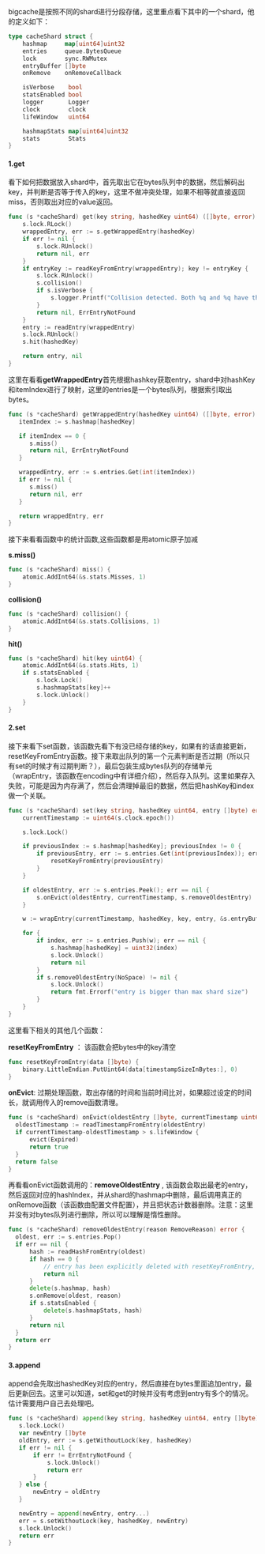 bigcache是按照不同的shard进行分段存储，这里重点看下其中的一个shard，他的定义如下：

```go
type cacheShard struct {
	hashmap     map[uint64]uint32
	entries     queue.BytesQueue
	lock        sync.RWMutex
	entryBuffer []byte
	onRemove    onRemoveCallback

	isVerbose    bool
	statsEnabled bool
	logger       Logger
	clock        clock
	lifeWindow   uint64

	hashmapStats map[uint64]uint32
	stats        Stats
}
```



#### 1.get

看下如何把数据放入shard中，首先取出它在bytes队列中的数据，然后解码出key，并判断是否等于传入的key，这里不做冲突处理，如果不相等就直接返回miss，否则取出对应的value返回。

```go
func (s *cacheShard) get(key string, hashedKey uint64) ([]byte, error) {
	s.lock.RLock()
	wrappedEntry, err := s.getWrappedEntry(hashedKey)
	if err != nil {
		s.lock.RUnlock()
		return nil, err
	}
	if entryKey := readKeyFromEntry(wrappedEntry); key != entryKey {
		s.lock.RUnlock()
		s.collision()
		if s.isVerbose {
			s.logger.Printf("Collision detected. Both %q and %q have the same hash %x", key, entryKey, hashedKey)
		}
		return nil, ErrEntryNotFound
	}
	entry := readEntry(wrappedEntry)
	s.lock.RUnlock()
	s.hit(hashedKey)

	return entry, nil
}
```



这里在看看**getWrappedEntry**首先根据hashkey获取entry，shard中对hashKey和itemIndex进行了映射，这里的entries是一个bytes队列，根据索引取出bytes。

```go
func (s *cacheShard) getWrappedEntry(hashedKey uint64) ([]byte, error) {
   itemIndex := s.hashmap[hashedKey]

   if itemIndex == 0 {
      s.miss()
      return nil, ErrEntryNotFound
   }

   wrappedEntry, err := s.entries.Get(int(itemIndex))
   if err != nil {
      s.miss()
      return nil, err
   }

   return wrappedEntry, err
}
```



接下来看看函数中的统计函数,这些函数都是用atomic原子加减

**s.miss()** 

```go
func (s *cacheShard) miss() {
	atomic.AddInt64(&s.stats.Misses, 1)
}
```

**collision()**

```go
func (s *cacheShard) collision() {
	atomic.AddInt64(&s.stats.Collisions, 1)
}
```

**hit()**

```go
func (s *cacheShard) hit(key uint64) {
	atomic.AddInt64(&s.stats.Hits, 1)
	if s.statsEnabled {
		s.lock.Lock()
		s.hashmapStats[key]++
		s.lock.Unlock()
	}
}
```



#### 2.set

接下来看下set函数，该函数先看下有没已经存储的key，如果有的话直接更新，resetKeyFromEntry函数。接下来取出队列的第一个元素判断是否过期（所以只有set的时候才有过期判断？），最后包装生成bytes队列的存储单元（wrapEntry，该函数在encoding中有详细介绍），然后存入队列。这里如果存入失败，可能是因为内存满了，然后会清理掉最旧的数据，然后把hashKey和index做一个关联。

```go
func (s *cacheShard) set(key string, hashedKey uint64, entry []byte) error {
	currentTimestamp := uint64(s.clock.epoch())

	s.lock.Lock()

	if previousIndex := s.hashmap[hashedKey]; previousIndex != 0 {
		if previousEntry, err := s.entries.Get(int(previousIndex)); err == nil {
			resetKeyFromEntry(previousEntry)
		}
	}

	if oldestEntry, err := s.entries.Peek(); err == nil {
		s.onEvict(oldestEntry, currentTimestamp, s.removeOldestEntry)
	}

	w := wrapEntry(currentTimestamp, hashedKey, key, entry, &s.entryBuffer)

	for {
		if index, err := s.entries.Push(w); err == nil {
			s.hashmap[hashedKey] = uint32(index)
			s.lock.Unlock()
			return nil
		}
		if s.removeOldestEntry(NoSpace) != nil {
			s.lock.Unlock()
			return fmt.Errorf("entry is bigger than max shard size")
		}
	}
}
```

这里看下相关的其他几个函数：

**resetKeyFromEntry** ： 该函数会把bytes中的key清空

```go
func resetKeyFromEntry(data []byte) {
	binary.LittleEndian.PutUint64(data[timestampSizeInBytes:], 0)
}
```



**onEvict**:   过期处理函数，取出存储的时间和当前时间比对，如果超过设定的时间长，就调用传入的remove函数清理。

  ```go
func (s *cacheShard) onEvict(oldestEntry []byte, currentTimestamp uint64, evict func(reason RemoveReason) error) bool {
	oldestTimestamp := readTimestampFromEntry(oldestEntry)
	if currentTimestamp-oldestTimestamp > s.lifeWindow {
		evict(Expired)
		return true
	}
	return false
}
  ```

再看看onEvict函数调用的：**removeOldestEntry** , 该函数会取出最老的entry，然后返回对应的hashIndex，并从shard的hashmap中删除，最后调用真正的onRemove函数（该函数由配置文件配置），并且把状态计数器删除。注意：这里并没有对bytes队列进行删除，所以可以理解是惰性删除。

  ```go
func (s *cacheShard) removeOldestEntry(reason RemoveReason) error {
	oldest, err := s.entries.Pop()
	if err == nil {
		hash := readHashFromEntry(oldest)
		if hash == 0 {
			// entry has been explicitly deleted with resetKeyFromEntry, ignore
			return nil
		}
		delete(s.hashmap, hash)
		s.onRemove(oldest, reason)
		if s.statsEnabled {
			delete(s.hashmapStats, hash)
		}
		return nil
	}
	return err
}
  ```



#### 3.append

append会先取出hashedKey对应的entry，然后直接在bytes里面追加entry，最后更新回去。这里可以知道，set和get的时候并没有考虑到entry有多个的情况。估计需要用户自己去处理吧。

 ```go
func (s *cacheShard) append(key string, hashedKey uint64, entry []byte) error {
	s.lock.Lock()
	var newEntry []byte
	oldEntry, err := s.getWithoutLock(key, hashedKey)
	if err != nil {
		if err != ErrEntryNotFound {
			s.lock.Unlock()
			return err
		}
	} else {
		newEntry = oldEntry
	}

	newEntry = append(newEntry, entry...)
	err = s.setWithoutLock(key, hashedKey, newEntry)
	s.lock.Unlock()
	return err
}
 ```

